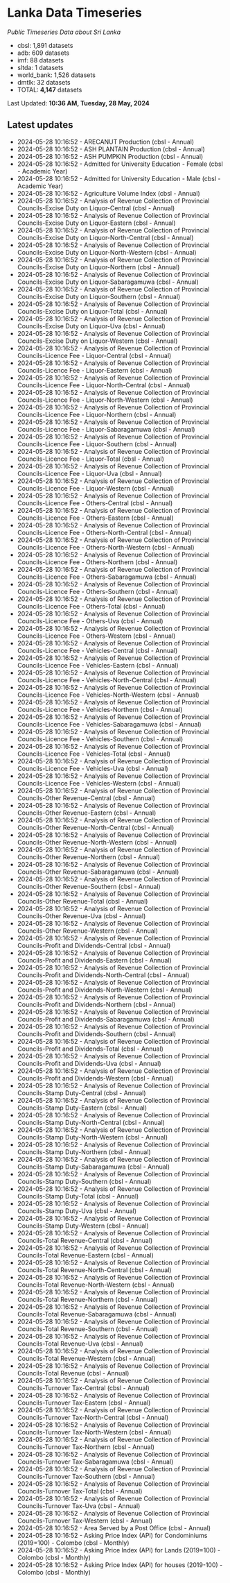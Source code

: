 # Lanka Data Timeseries
*Public Timeseries Data about Sri Lanka*

* cbsl: 1,891 datasets
* adb: 609 datasets
* imf: 88 datasets
* sltda: 1 datasets
* world_bank: 1,526 datasets
* dmtlk: 32 datasets
* TOTAL: **4,147** datasets

Last Updated: **10:36 AM, Tuesday, 28 May, 2024**

## Latest updates

* 2024-05-28 10:16:52 - ARECANUT Production (cbsl - Annual)
* 2024-05-28 10:16:52 - ASH PLANTAIN Production (cbsl - Annual)
* 2024-05-28 10:16:52 - ASH PUMPKIN Production (cbsl - Annual)
* 2024-05-28 10:16:52 - Admitted for University Education - Female (cbsl - Academic Year)
* 2024-05-28 10:16:52 - Admitted for University Education - Male (cbsl - Academic Year)
* 2024-05-28 10:16:52 - Agriculture Volume Index (cbsl - Annual)
* 2024-05-28 10:16:52 - Analysis of Revenue Collection of Provincial Councils-Excise Duty on Liquor-Central (cbsl - Annual)
* 2024-05-28 10:16:52 - Analysis of Revenue Collection of Provincial Councils-Excise Duty on Liquor-Eastern (cbsl - Annual)
* 2024-05-28 10:16:52 - Analysis of Revenue Collection of Provincial Councils-Excise Duty on Liquor-North-Central (cbsl - Annual)
* 2024-05-28 10:16:52 - Analysis of Revenue Collection of Provincial Councils-Excise Duty on Liquor-North-Western (cbsl - Annual)
* 2024-05-28 10:16:52 - Analysis of Revenue Collection of Provincial Councils-Excise Duty on Liquor-Northern (cbsl - Annual)
* 2024-05-28 10:16:52 - Analysis of Revenue Collection of Provincial Councils-Excise Duty on Liquor-Sabaragamuwa (cbsl - Annual)
* 2024-05-28 10:16:52 - Analysis of Revenue Collection of Provincial Councils-Excise Duty on Liquor-Southern (cbsl - Annual)
* 2024-05-28 10:16:52 - Analysis of Revenue Collection of Provincial Councils-Excise Duty on Liquor-Total (cbsl - Annual)
* 2024-05-28 10:16:52 - Analysis of Revenue Collection of Provincial Councils-Excise Duty on Liquor-Uva (cbsl - Annual)
* 2024-05-28 10:16:52 - Analysis of Revenue Collection of Provincial Councils-Excise Duty on Liquor-Western (cbsl - Annual)
* 2024-05-28 10:16:52 - Analysis of Revenue Collection of Provincial Councils-Licence Fee - Liquor-Central (cbsl - Annual)
* 2024-05-28 10:16:52 - Analysis of Revenue Collection of Provincial Councils-Licence Fee - Liquor-Eastern (cbsl - Annual)
* 2024-05-28 10:16:52 - Analysis of Revenue Collection of Provincial Councils-Licence Fee - Liquor-North-Central (cbsl - Annual)
* 2024-05-28 10:16:52 - Analysis of Revenue Collection of Provincial Councils-Licence Fee - Liquor-North-Western (cbsl - Annual)
* 2024-05-28 10:16:52 - Analysis of Revenue Collection of Provincial Councils-Licence Fee - Liquor-Northern (cbsl - Annual)
* 2024-05-28 10:16:52 - Analysis of Revenue Collection of Provincial Councils-Licence Fee - Liquor-Sabaragamuwa (cbsl - Annual)
* 2024-05-28 10:16:52 - Analysis of Revenue Collection of Provincial Councils-Licence Fee - Liquor-Southern (cbsl - Annual)
* 2024-05-28 10:16:52 - Analysis of Revenue Collection of Provincial Councils-Licence Fee - Liquor-Total (cbsl - Annual)
* 2024-05-28 10:16:52 - Analysis of Revenue Collection of Provincial Councils-Licence Fee - Liquor-Uva (cbsl - Annual)
* 2024-05-28 10:16:52 - Analysis of Revenue Collection of Provincial Councils-Licence Fee - Liquor-Western (cbsl - Annual)
* 2024-05-28 10:16:52 - Analysis of Revenue Collection of Provincial Councils-Licence Fee - Others-Central (cbsl - Annual)
* 2024-05-28 10:16:52 - Analysis of Revenue Collection of Provincial Councils-Licence Fee - Others-Eastern (cbsl - Annual)
* 2024-05-28 10:16:52 - Analysis of Revenue Collection of Provincial Councils-Licence Fee - Others-North-Central (cbsl - Annual)
* 2024-05-28 10:16:52 - Analysis of Revenue Collection of Provincial Councils-Licence Fee - Others-North-Western (cbsl - Annual)
* 2024-05-28 10:16:52 - Analysis of Revenue Collection of Provincial Councils-Licence Fee - Others-Northern (cbsl - Annual)
* 2024-05-28 10:16:52 - Analysis of Revenue Collection of Provincial Councils-Licence Fee - Others-Sabaragamuwa (cbsl - Annual)
* 2024-05-28 10:16:52 - Analysis of Revenue Collection of Provincial Councils-Licence Fee - Others-Southern (cbsl - Annual)
* 2024-05-28 10:16:52 - Analysis of Revenue Collection of Provincial Councils-Licence Fee - Others-Total (cbsl - Annual)
* 2024-05-28 10:16:52 - Analysis of Revenue Collection of Provincial Councils-Licence Fee - Others-Uva (cbsl - Annual)
* 2024-05-28 10:16:52 - Analysis of Revenue Collection of Provincial Councils-Licence Fee - Others-Western (cbsl - Annual)
* 2024-05-28 10:16:52 - Analysis of Revenue Collection of Provincial Councils-Licence Fee - Vehicles-Central (cbsl - Annual)
* 2024-05-28 10:16:52 - Analysis of Revenue Collection of Provincial Councils-Licence Fee - Vehicles-Eastern (cbsl - Annual)
* 2024-05-28 10:16:52 - Analysis of Revenue Collection of Provincial Councils-Licence Fee - Vehicles-North-Central (cbsl - Annual)
* 2024-05-28 10:16:52 - Analysis of Revenue Collection of Provincial Councils-Licence Fee - Vehicles-North-Western (cbsl - Annual)
* 2024-05-28 10:16:52 - Analysis of Revenue Collection of Provincial Councils-Licence Fee - Vehicles-Northern (cbsl - Annual)
* 2024-05-28 10:16:52 - Analysis of Revenue Collection of Provincial Councils-Licence Fee - Vehicles-Sabaragamuwa (cbsl - Annual)
* 2024-05-28 10:16:52 - Analysis of Revenue Collection of Provincial Councils-Licence Fee - Vehicles-Southern (cbsl - Annual)
* 2024-05-28 10:16:52 - Analysis of Revenue Collection of Provincial Councils-Licence Fee - Vehicles-Total (cbsl - Annual)
* 2024-05-28 10:16:52 - Analysis of Revenue Collection of Provincial Councils-Licence Fee - Vehicles-Uva (cbsl - Annual)
* 2024-05-28 10:16:52 - Analysis of Revenue Collection of Provincial Councils-Licence Fee - Vehicles-Western (cbsl - Annual)
* 2024-05-28 10:16:52 - Analysis of Revenue Collection of Provincial Councils-Other Revenue-Central (cbsl - Annual)
* 2024-05-28 10:16:52 - Analysis of Revenue Collection of Provincial Councils-Other Revenue-Eastern (cbsl - Annual)
* 2024-05-28 10:16:52 - Analysis of Revenue Collection of Provincial Councils-Other Revenue-North-Central (cbsl - Annual)
* 2024-05-28 10:16:52 - Analysis of Revenue Collection of Provincial Councils-Other Revenue-North-Western (cbsl - Annual)
* 2024-05-28 10:16:52 - Analysis of Revenue Collection of Provincial Councils-Other Revenue-Northern (cbsl - Annual)
* 2024-05-28 10:16:52 - Analysis of Revenue Collection of Provincial Councils-Other Revenue-Sabaragamuwa (cbsl - Annual)
* 2024-05-28 10:16:52 - Analysis of Revenue Collection of Provincial Councils-Other Revenue-Southern (cbsl - Annual)
* 2024-05-28 10:16:52 - Analysis of Revenue Collection of Provincial Councils-Other Revenue-Total (cbsl - Annual)
* 2024-05-28 10:16:52 - Analysis of Revenue Collection of Provincial Councils-Other Revenue-Uva (cbsl - Annual)
* 2024-05-28 10:16:52 - Analysis of Revenue Collection of Provincial Councils-Other Revenue-Western (cbsl - Annual)
* 2024-05-28 10:16:52 - Analysis of Revenue Collection of Provincial Councils-Profit and Dividends-Central (cbsl - Annual)
* 2024-05-28 10:16:52 - Analysis of Revenue Collection of Provincial Councils-Profit and Dividends-Eastern (cbsl - Annual)
* 2024-05-28 10:16:52 - Analysis of Revenue Collection of Provincial Councils-Profit and Dividends-North-Central (cbsl - Annual)
* 2024-05-28 10:16:52 - Analysis of Revenue Collection of Provincial Councils-Profit and Dividends-North-Western (cbsl - Annual)
* 2024-05-28 10:16:52 - Analysis of Revenue Collection of Provincial Councils-Profit and Dividends-Northern (cbsl - Annual)
* 2024-05-28 10:16:52 - Analysis of Revenue Collection of Provincial Councils-Profit and Dividends-Sabaragamuwa (cbsl - Annual)
* 2024-05-28 10:16:52 - Analysis of Revenue Collection of Provincial Councils-Profit and Dividends-Southern (cbsl - Annual)
* 2024-05-28 10:16:52 - Analysis of Revenue Collection of Provincial Councils-Profit and Dividends-Total (cbsl - Annual)
* 2024-05-28 10:16:52 - Analysis of Revenue Collection of Provincial Councils-Profit and Dividends-Uva (cbsl - Annual)
* 2024-05-28 10:16:52 - Analysis of Revenue Collection of Provincial Councils-Profit and Dividends-Western (cbsl - Annual)
* 2024-05-28 10:16:52 - Analysis of Revenue Collection of Provincial Councils-Stamp Duty-Central (cbsl - Annual)
* 2024-05-28 10:16:52 - Analysis of Revenue Collection of Provincial Councils-Stamp Duty-Eastern (cbsl - Annual)
* 2024-05-28 10:16:52 - Analysis of Revenue Collection of Provincial Councils-Stamp Duty-North-Central (cbsl - Annual)
* 2024-05-28 10:16:52 - Analysis of Revenue Collection of Provincial Councils-Stamp Duty-North-Western (cbsl - Annual)
* 2024-05-28 10:16:52 - Analysis of Revenue Collection of Provincial Councils-Stamp Duty-Northern (cbsl - Annual)
* 2024-05-28 10:16:52 - Analysis of Revenue Collection of Provincial Councils-Stamp Duty-Sabaragamuwa (cbsl - Annual)
* 2024-05-28 10:16:52 - Analysis of Revenue Collection of Provincial Councils-Stamp Duty-Southern (cbsl - Annual)
* 2024-05-28 10:16:52 - Analysis of Revenue Collection of Provincial Councils-Stamp Duty-Total (cbsl - Annual)
* 2024-05-28 10:16:52 - Analysis of Revenue Collection of Provincial Councils-Stamp Duty-Uva (cbsl - Annual)
* 2024-05-28 10:16:52 - Analysis of Revenue Collection of Provincial Councils-Stamp Duty-Western (cbsl - Annual)
* 2024-05-28 10:16:52 - Analysis of Revenue Collection of Provincial Councils-Total Revenue-Central (cbsl - Annual)
* 2024-05-28 10:16:52 - Analysis of Revenue Collection of Provincial Councils-Total Revenue-Eastern (cbsl - Annual)
* 2024-05-28 10:16:52 - Analysis of Revenue Collection of Provincial Councils-Total Revenue-North-Central (cbsl - Annual)
* 2024-05-28 10:16:52 - Analysis of Revenue Collection of Provincial Councils-Total Revenue-North-Western (cbsl - Annual)
* 2024-05-28 10:16:52 - Analysis of Revenue Collection of Provincial Councils-Total Revenue-Northern (cbsl - Annual)
* 2024-05-28 10:16:52 - Analysis of Revenue Collection of Provincial Councils-Total Revenue-Sabaragamuwa (cbsl - Annual)
* 2024-05-28 10:16:52 - Analysis of Revenue Collection of Provincial Councils-Total Revenue-Southern (cbsl - Annual)
* 2024-05-28 10:16:52 - Analysis of Revenue Collection of Provincial Councils-Total Revenue-Uva (cbsl - Annual)
* 2024-05-28 10:16:52 - Analysis of Revenue Collection of Provincial Councils-Total Revenue-Western (cbsl - Annual)
* 2024-05-28 10:16:52 - Analysis of Revenue Collection of Provincial Councils-Total Revenue (cbsl - Annual)
* 2024-05-28 10:16:52 - Analysis of Revenue Collection of Provincial Councils-Turnover Tax-Central (cbsl - Annual)
* 2024-05-28 10:16:52 - Analysis of Revenue Collection of Provincial Councils-Turnover Tax-Eastern (cbsl - Annual)
* 2024-05-28 10:16:52 - Analysis of Revenue Collection of Provincial Councils-Turnover Tax-North-Central (cbsl - Annual)
* 2024-05-28 10:16:52 - Analysis of Revenue Collection of Provincial Councils-Turnover Tax-North-Western (cbsl - Annual)
* 2024-05-28 10:16:52 - Analysis of Revenue Collection of Provincial Councils-Turnover Tax-Northern (cbsl - Annual)
* 2024-05-28 10:16:52 - Analysis of Revenue Collection of Provincial Councils-Turnover Tax-Sabaragamuwa (cbsl - Annual)
* 2024-05-28 10:16:52 - Analysis of Revenue Collection of Provincial Councils-Turnover Tax-Southern (cbsl - Annual)
* 2024-05-28 10:16:52 - Analysis of Revenue Collection of Provincial Councils-Turnover Tax-Total (cbsl - Annual)
* 2024-05-28 10:16:52 - Analysis of Revenue Collection of Provincial Councils-Turnover Tax-Uva (cbsl - Annual)
* 2024-05-28 10:16:52 - Analysis of Revenue Collection of Provincial Councils-Turnover Tax-Western (cbsl - Annual)
* 2024-05-28 10:16:52 - Area Served by a Post Office (cbsl - Annual)
* 2024-05-28 10:16:52 - Asking Price Index (API) for Condominiums (2019=100) - Colombo (cbsl - Monthly)
* 2024-05-28 10:16:52 - Asking Price Index (API) for Lands (2019=100) - Colombo (cbsl - Monthly)
* 2024-05-28 10:16:52 - Asking Price Index (API) for houses (2019-100) - Colombo (cbsl - Monthly)